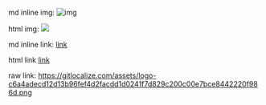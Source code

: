 md inline img: ![img](https://gitlocalize.com/assets/logo-c6a4adecd12d13b96fef4d2facdd1d0241f7d829c200c00e7bce8442220f986d.png)


html img: <img src="https://gitlocalize.com/assets/logo-c6a4adecd12d13b96fef4d2facdd1d0241f7d829c200c00e7bce8442220f986d.png">

md inline link: [link](https://gitlocalize.com/assets/logo-c6a4adecd12d13b96fef4d2facdd1d0241f7d829c200c00e7bce8442220f986d.png)


html link <a href="https://gitlocalize.com/assets/logo-c6a4adecd12d13b96fef4d2facdd1d0241f7d829c200c00e7bce8442220f986d.png">link</a>

raw link: https://gitlocalize.com/assets/logo-c6a4adecd12d13b96fef4d2facdd1d0241f7d829c200c00e7bce8442220f986d.png


